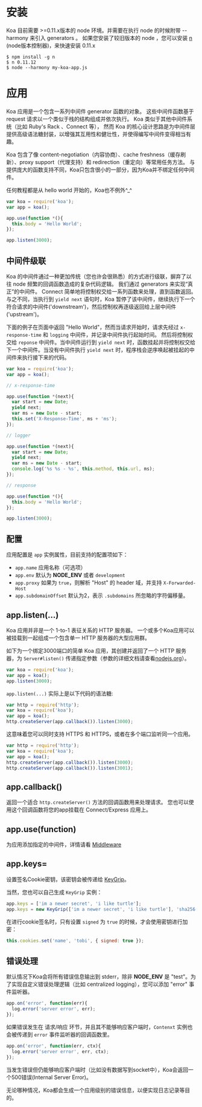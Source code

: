 # 安装

  Koa 目前需要 >=0.11.x版本的 node 环境。并需要在执行 node 的时候附带 --harmony 来引入 generators 。 如果您安装了较旧版本的 node ，您可以安装 [n](https://github.com/visionmedia/n) (node版本控制器)，来快速安装 0.11.x

```
$ npm install -g n
$ n 0.11.12
$ node --harmony my-koa-app.js
```


# 应用

  Koa 应用是一个包含一系列中间件 generator 函数的对象。
  这些中间件函数基于 request 请求以一个类似于栈的结构组成并依次执行。
  Koa 类似于其他中间件系统（比如 Ruby's Rack 、Connect 等），
  然而 Koa 的核心设计思路是为中间件层提供高级语法糖封装，以增强其互用性和健壮性，并使得编写中间件变得相当有趣。

  Koa 包含了像 content-negotiation（内容协商）、cache freshness（缓存刷新）、proxy support（代理支持）和 redirection（重定向）等常用任务方法。
  与提供庞大的函数支持不同，Koa只包含很小的一部分，因为Koa并不绑定任何中间件。

  任何教程都是从 hello world 开始的，Koa也不例外^_^  

```js
var koa = require('koa');
var app = koa();

app.use(function *(){
  this.body = 'Hello World';
});

app.listen(3000);
```

## 中间件级联

  Koa 的中间件通过一种更加传统（您也许会很熟悉）的方式进行级联，摒弃了以往 node 频繁的回调函数造成的复杂代码逻辑。
  我们通过 generators 来实现“真正”的中间件。
  Connect 简单地将控制权交给一系列函数来处理，直到函数返回。
  与之不同，当执行到 `yield next` 语句时，Koa 暂停了该中间件，继续执行下一个符合请求的中间件('downstream')，然后控制权再逐级返回给上层中间件('upstream')。

  下面的例子在页面中返回 "Hello World"，然而当请求开始时，请求先经过 `x-response-time` 和 `logging` 中间件，并记录中间件执行起始时间。
  然后将控制权交给 `reponse` 中间件。当中间件运行到 `yield next` 时，函数挂起并将控制权交给下一个中间件。当没有中间件执行 `yield next` 时，程序栈会逆序唤起被挂起的中间件来执行接下来的代码。

```js
var koa = require('koa');
var app = koa();

// x-response-time

app.use(function *(next){
  var start = new Date;
  yield next;
  var ms = new Date - start;
  this.set('X-Response-Time', ms + 'ms');
});

// logger

app.use(function *(next){
  var start = new Date;
  yield next;
  var ms = new Date - start;
  console.log('%s %s - %s', this.method, this.url, ms);
});

// response

app.use(function *(){
  this.body = 'Hello World';
});

app.listen(3000);
```

## 配置

  应用配置是 `app` 实例属性，目前支持的配置项如下：

  - `app.name` 应用名称（可选项）
  - `app.env` 默认为 __NODE_ENV__ 或者 `development`
  - `app.proxy` 如果为 `true`，则解析 "Host" 的 header 域，并支持 `X-Forwarded-Host`
  - `app.subdomainOffset` 默认为2，表示 `.subdomains` 所忽略的字符偏移量。

## app.listen(...)

  Koa 应用并非是一个 1-to-1 表征关系的 HTTP 服务器。
  一个或多个Koa应用可以被挂载到一起组成一个包含单一 HTTP 服务器的大型应用群。

  如下为一个绑定3000端口的简单 Koa 应用，其创建并返回了一个 HTTP 服务器，为 `Server#listen()` 传递指定参数（参数的详细文档请查看[nodejs.org](http://nodejs.org/api/http.html#http_server_listen_port_hostname_backlog_callback)）。

```js
var koa = require('koa');
var app = koa();
app.listen(3000);
```

  `app.listen(...)` 实际上是以下代码的语法糖:

```js
var http = require('http');
var koa = require('koa');
var app = koa();
http.createServer(app.callback()).listen(3000);
```

  这意味着您可以同时支持 HTTPS 和 HTTPS，或者在多个端口监听同一个应用。

```js
var http = require('http');
var koa = require('koa');
var app = koa();
http.createServer(app.callback()).listen(3000);
http.createServer(app.callback()).listen(3001);
```

## app.callback()

  返回一个适合 `http.createServer()` 方法的回调函数用来处理请求。
  您也可以使用这个回调函数将您的app挂载在 Connect/Express 应用上。

## app.use(function)

  为应用添加指定的中间件，详情请看 [Middleware](https://github.com/koajs/koa/wiki#middleware)

## app.keys=

  设置签名Cookie密钥，该密钥会被传递给 [KeyGrip](https://github.com/jed/keygrip)。

  当然，您也可以自己生成 `KeyGrip` 实例：

```js
app.keys = ['im a newer secret', 'i like turtle'];
app.keys = new KeyGrip(['im a newer secret', 'i like turtle'], 'sha256');
```

  在进行cookie签名时，只有设置 `signed` 为 `true` 的时候，才会使用密钥进行加密：

```js
this.cookies.set('name', 'tobi', { signed: true });
```

## 错误处理

  默认情况下Koa会将所有错误信息输出到 stderr，除非 __NODE\_ENV__ 是 "test"。为了实现自定义错误处理逻辑（比如 centralized logging），您可以添加 "error" 事件监听器。

```js
app.on('error', function(err){
  log.error('server error', err);
});
```

  如果错误发生在 请求/响应 环节，并且其不能够响应客户端时，`Contenxt` 实例也会被传递到 `error` 事件监听器的回调函数里。

```js
app.on('error', function(err, ctx){
  log.error('server error', err, ctx);
});
```

  当发生错误但仍能够响应客户端时（比如没有数据写到socket中），Koa会返回一个500错误(Internal Server Error)。

  无论哪种情况，Koa都会生成一个应用级别的错误信息，以便实现日志记录等目的。


